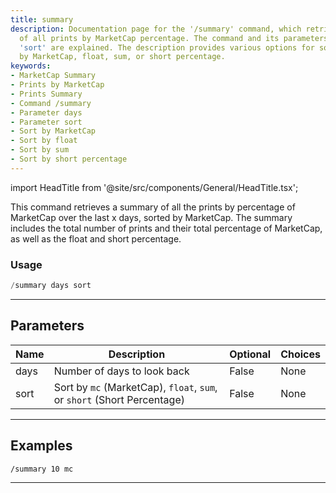 ```yaml
---
title: summary
description: Documentation page for the '/summary' command, which retrieves a summary
  of all prints by MarketCap percentage. The command and its parameters 'days' and
  'sort' are explained. The description provides various options for sorting, i.e.,
  by MarketCap, float, sum, or short percentage.
keywords:
- MarketCap Summary
- Prints by MarketCap
- Prints Summary
- Command /summary
- Parameter days
- Parameter sort
- Sort by MarketCap
- Sort by float
- Sort by sum
- Sort by short percentage
---
```


import HeadTitle from '@site/src/components/General/HeadTitle.tsx';

<HeadTitle title="darkpool: summary - Telegram Reference | OpenBB Bot Docs" />

This command retrieves a summary of all the prints by percentage of MarketCap over the last x days, sorted by MarketCap. The summary includes the total number of prints and their total percentage of MarketCap, as well as the float and short percentage.

### Usage

```python wordwrap
/summary days sort
```

---

## Parameters

| Name | Description | Optional | Choices |
| ---- | ----------- | -------- | ------- |
| days | Number of days to look back | False | None |
| sort | Sort by `mc` (MarketCap), `float`, `sum`, or `short` (Short Percentage) | False | None |


---

## Examples

```
/summary 10 mc
```

---
